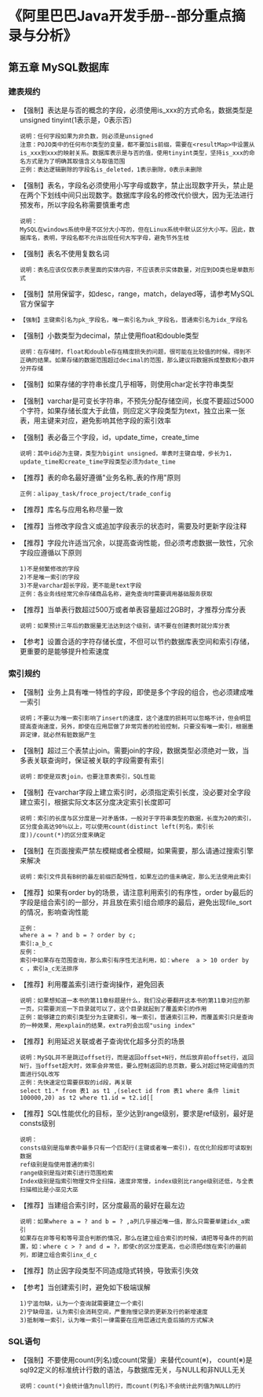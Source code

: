 # 《阿里巴巴Java开发手册--部分重点摘录与分析》

## 第五章 MySQL数据库

### 建表规约

* 【强制】表达是与否的概念的字段，必须使用is_xxx的方式命名，数据类型是unsigned tinyint(1表示是，0表示否)

  ~~~wiki
  说明：任何字段如果为非负数，则必须是unsigned
  注意：POJO类中的任何布尔类型的变量，都不要加is前缀，需要在<resultMap>中设置从is_xxx到xxx的映射关系。数据库表示是与否的值，使用tinyint类型，坚持is_xxx的命名方式是为了明确其取值含义与取值范围
  正例：表达逻辑删除的字段名is_deleted，1表示删除，0表示未删除
  ~~~

* 【强制】表名，字段名必须使用小写字母或数字，禁止出现数字开头，禁止是在两个下划线中间只出现数字。数据库字段名的修改代价很大，因为无法进行预发布，所以字段名称需要慎重考虑

  ~~~wiki
  说明：
  MySQL在windows系统中是不区分大小写的，但在Linux系统中默认区分大小写。因此，数据库名，表明，字段名都不允许出现任何大写字母，避免节外生枝
  ~~~

* 【强制】表名不使用复数名词

  ~~~wikii
  说明：表名应该仅仅表示表里面的实体内容，不应该表示实体数量，对应到DO类也是单数形式
  ~~~

* 【强制】禁用保留字，如desc，range，match，delayed等，请参考MySQL官方保留字

* ~~~wiki
  【强制】主键索引名为pk_字段名，唯一索引名为uk_字段名，普通索引名为idx_字段名
  ~~~

* 【强制】小数类型为decimal，禁止使用float和double类型

  ~~~wiki
  说明：在存储时，float和double存在精度损失的问题，很可能在比较值的时候，得到不正确的结果。如果存储的数据范围超过decimal的范围，那么建议将数据拆成整数和小数并分开存储
  ~~~

* 【强制】如果存储的字符串长度几乎相等，则使用char定长字符串类型

* 【强制】varchar是可变长字符串，不预先分配存储空间，长度不要超过5000个字符，如果存储长度大于此值，则应定义字段类型为text，独立出来一张表，用主键来对应，避免影响其他字段的索引效率

* 【强制】表必备三个字段，id，update_time，create_time

  ~~~wiki
  说明：其中id必为主键，类型为bigint unsigned，单表时主键自增，步长为1，update_time和create_time字段类型必须为date_time
  ~~~

* 【推荐】表的命名最好遵循"业务名称_表的作用"原则

  ~~~wiki
  正例：alipay_task/froce_project/trade_config 
  ~~~

* 【推荐】库名与应用名称尽量一致

* 【推荐】当修改字段含义或追加字段表示的状态时，需要及时更新字段注释

* 【推荐】字段允许适当冗余，以提高查询性能，但必须考虑数据一致性，冗余字段应遵循以下原则

  ~~~wiki
  1)不是频繁修改的字段
  2)不是唯一索引的字段
  3)不是varchar超长字段，更不能是text字段
  正例：各业务线经常冗余存储商品名称，避免查询时需要调用基础服务获取
  ~~~

* 【推荐】当单表行数超过500万或者单表容量超过2GB时，才推荐分库分表

  ~~~wiki
  说明：如果预计三年后的数据量无法达到这个级别，请不要在创建表时就分库分表
  ~~~

* 【参考】设置合适的字符存储长度，不但可以节约数据库表空间和索引存储，更重要的是能够提升检索速度

### 索引规约

* 【强制】业务上具有唯一特性的字段，即使是多个字段的组合，也必须建成唯一索引

  ~~~wiki
  说明；不要以为唯一索引影响了insert的速度，这个速度的损耗可以忽略不计，但会明显提高查询速度，另外，即使在应用层做了非常完善的检验控制，只要没有唯一索引，根据墨菲定律，就必然有脏数据产生
  ~~~

* 【强制】超过三个表禁止join。需要join的字段，数据类型必须绝对一致，当多表关联查询时，保证被关联的字段需要有索引

  ~~~wiki
  说明：即使是双表join，也要注意表索引，SQL性能
  ~~~

* 【强制】在varchar字段上建立索引时，必须指定索引长度，没必要对全字段建立索引，根据实际文本区分度决定索引长度即可

  ~~~wiki
  说明：索引的长度与区分度是一对矛盾体，一般对于字符串类型的数据，长度为20的索引，区分度会高达90％以上，可以使用count(distinct left(列名，索引长度))/count(*)的区分度来确定
  ~~~

* 【强制】在页面搜索严禁左模糊或者全模糊，如果需要，那么请通过搜索引擎来解决

  ~~~wiki
  说明：索引文件具有B树的最左前缀匹配特性，如果左边的值未确定，那么无法使用此索引
  ~~~

* 【推荐】如果有order by的场景，请注意利用索引的有序性，order by最后的字段是组合索引的一部分，并且放在索引组合顺序的最后，避免出现file_sort的情况，影响查询性能

  ~~~wiki
  正例：
  where a = ? and b = ? order by c;
  索引:a_b_c
  反例：
  索引中如果存在范围查询，那么索引有序性无法利用，如：where  a > 10 order by c ，索引a_c无法排序
  ~~~

* 【推荐】利用覆盖索引进行查询操作，避免回表

  ~~~wiki
  说明：如果想知道一本书的第11章标题是什么，我们没必要翻开这本书的第11章对应的那一页，只需要浏览一下目录就可以了，这个目录就起到了覆盖索引的作用
  正例：能够建立的索引类型分为主键索引，唯一索引，普通索引三种，而覆盖索引只是查询的一种效果，用explain的结果，extra列会出现"using index"
  ~~~

* 【推荐】利用延迟关联或者子查询优化超多分页的场景

  ~~~wiki
  说明：MySQL并不是跳过offset行，而是返回offset+N行，然后放弃前offset行，返回N行，当offset超大时，效率会非常低，要么控制返回的总页数，要么对超过特定阈值的页面进行SQL改写
  正例：先快速定位需要获取的id段，再关联
  select t1.* from 表1 as t1 ,(select id from 表1 where 条件 limit 100000,20) as t2 where t1.id = t2.id[[
  ~~~

* 【推荐】SQL性能优化的目标，至少达到range级别，要求是ref级别，最好是consts级别

  ~~~wiki
  说明：
  consts级别是指单表中最多只有一个匹配行(主键或者唯一索引)，在优化阶段即可读取到数据
  ref级别是指使用普通的索引
  range级别是指对索引进行范围检索
  Index级别是指索引物理文件全扫描，速度非常慢，index级别比range级别还低，与全表扫描相比是小巫见大巫
  ~~~

* 【推荐】当建组合索引时，区分度最高的最好在最左边

  ~~~wiki
  说明：如果where a = ? and b = ? ,a列几乎接近唯一值，那么只需要单建idx_a索引
  如果存在非等号和等号混合判断的情况，那么在建立组合索引的时候，请把等号条件的列前置，如：where c > ? and d = ?，即使c的区分度更高，也必须把d放在索引的最前列，即建立组合索引inx_d_c
  ~~~

* 【推荐】防止因字段类型不同造成隐式转换，导致索引失效

* 【参考】当创建索引时，避免如下极端误解

  ~~~wiki
  1)宁滥勿缺，认为一个查询就需要建立一个索引
  2)宁缺毋滥，认为索引会消耗空间，严重拖慢记录的更新及行的新增速度
  3)抵制唯一索引，认为唯一索引一律需要在应用层通过先查后插的方式解决
  ~~~

### SQL语句

* 【强制】不要使用count(列名)或count(常量）来替代count(※)， count(※)是sql92定义的标准统计行数的语法，与数据库无关，与NULL和非NULL无关

  ~~~wiki
  说明：count(*)会统计值为null的行，而count(列名)不会统计此列值为NULL的行
  ~~~

  

